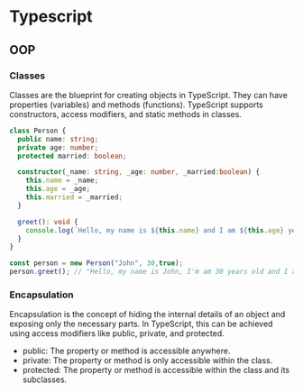 # Typescript
## OOP
### Classes
Classes are the blueprint for creating objects in TypeScript. They can have properties (variables) and methods (functions). TypeScript supports constructors, access modifiers, and static methods in classes.

```typescript
class Person {
  public name: string;
  private age: number;
  protected married: boolean;

  constructor(_name: string, _age: number, _married:boolean) {
    this.name = _name;
    this.age = _age;
    this.married = _married;
  }

  greet(): void {
    console.log(`Hello, my name is ${this.name} and I am ${this.age} years old , I'm am ${ this.married ? "married" : "not married"}.`);
  }
}

const person = new Person("John", 30,true);
person.greet(); // "Hello, my name is John, I'm am 30 years old and I am married."
```

### Encapsulation
Encapsulation is the concept of hiding the internal details of an object and exposing only the necessary parts. In TypeScript, this can be achieved using access modifiers like public, private, and protected.

- public: The property or method is accessible anywhere.
- private: The property or method is only accessible within the class.
- protected: The property or method is accessible within the class and its subclasses.


